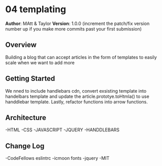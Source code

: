 # 04 templating

**Author**: MAtt & Taylor
**Version**: 1.0.0 (increment the patch/fix version number up if you make more commits past your first submission)

## Overview
<!-- Provide a high level overview of what this application is and why you are building it, beyond the fact that it's an assignment for a Code Fellows 301 class. (i.e. What's your problem domain?) -->
Building a blog that can accept articles in the form of templates to easily scale when we want to add more

## Getting Started
<!-- What are the steps that a user must take in order to build this app on their own machine and get it running? -->
We nned to include handlebars cdn, convert exsisting template into handelbars template and update the article.prototye.toHtmla() to use handdlebar template. Lastly, refactor functions into arrow functions.
## Architecture
<!-- Provide a detailed description of the application design. What technologies (languages, libraries, etc) you're using, and any other relevant design information. -->
-HTML
-CSS
-JAVASCRIPT
-JQUERY
-HANDDLEBARS

## Change Log
<!-- Use this are to document the iterative changes made to your application as each feature is successfully implemented. Use time stamps. Here's an examples:

01-01-2001 4:59pm - Application now has a fully-functional express server, with GET and POST routes for the book resource.

## Credits and Collaborations
<!-- Give credit (and a link) to other people or resources that helped you build this application. -->
-CodeFellows eslintrc
-icmoon fonts
-jquery
-MIT